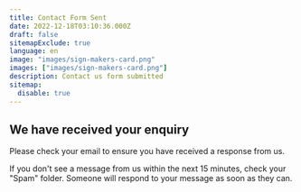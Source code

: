 ```yaml
---
title: Contact Form Sent
date: 2022-12-18T03:10:36.000Z
draft: false
sitemapExclude: true
language: en
image: "images/sign-makers-card.png"
images: ["images/sign-makers-card.png"]
description: Contact us form submitted
sitemap:
  disable: true
---
```


## We have received your enquiry

Please check your email to ensure you have received a response from us. 

If you don't see a message from us within the next 15 minutes, check your "Spam" folder. Someone will respond to your message as soon as they can.
